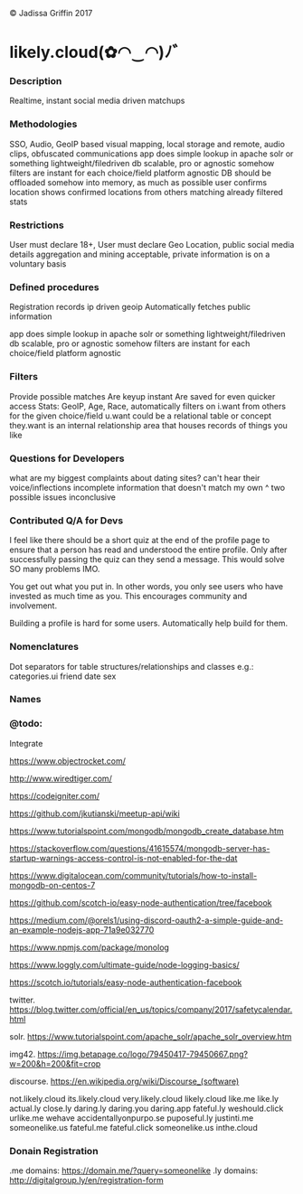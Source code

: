 &copy; Jadissa Griffin 2017
# likely.cloud(✿◠‿◠)ﾉ゛

### Description
Realtime, instant social media driven matchups

### Methodologies
SSO, Audio, GeoIP based visual mapping, local storage and remote, audio clips, obfuscated communications
app does simple lookup in apache solr or something lightweight/filedriven db
scalable, pro or agnostic somehow
filters are instant for each choice/field
platform agnostic
DB should be offloaded somehow into memory, as much as possible
user confirms location
shows confirmed locations from others matching already filtered stats

### Restrictions
User must declare 18+,
User must declare Geo Location, public social media details aggregation and mining acceptable, private information is on a voluntary basis

### Defined procedures
Registration records ip driven geoip
Automatically fetches public information

app does simple lookup in apache solr or something lightweight/filedriven db
scalable, pro or agnostic somehow
filters are instant for each choice/field
platform agnostic

### Filters
Provide possible  matches
Are keyup instant
Are saved for even quicker access
Stats: GeoIP, Age, Race, 
automatically filters on i.want from others for the given choice/field
u.want could be a relational table or concept
they.want is an internal relationship area that houses records of things you like

### Questions for Developers
what are my biggest complaints about dating sites?
can't hear their voice/inflections
incomplete information that doesn't match my own
^ two possible issues
inconclusive

### Contributed Q/A for Devs
I feel like there should be a short quiz at the end of the profile page to ensure that a person has read and understood the entire profile. Only after successfully passing the quiz can they send a message. This would solve SO many problems IMO.

You get out what you put in. In other words, you only see users who have invested as much time as you. This encourages community and involvement.

Building a profile is hard for some users. Automatically help build for them.

### Nomenclatures
Dot separators for table structures/relationships and classes e.g.:
categories.ui
friend
date
sex

### Names
### @todo: 
Integrate

https://www.objectrocket.com/

http://www.wiredtiger.com/

https://codeigniter.com/

https://github.com/jkutianski/meetup-api/wiki

https://www.tutorialspoint.com/mongodb/mongodb_create_database.htm

https://stackoverflow.com/questions/41615574/mongodb-server-has-startup-warnings-access-control-is-not-enabled-for-the-dat

https://www.digitalocean.com/community/tutorials/how-to-install-mongodb-on-centos-7

https://github.com/scotch-io/easy-node-authentication/tree/facebook

https://medium.com/@orels1/using-discord-oauth2-a-simple-guide-and-an-example-nodejs-app-71a9e032770

https://www.npmjs.com/package/monolog

https://www.loggly.com/ultimate-guide/node-logging-basics/

https://scotch.io/tutorials/easy-node-authentication-facebook

twitter. https://blog.twitter.com/official/en_us/topics/company/2017/safetycalendar.html

solr. https://www.tutorialspoint.com/apache_solr/apache_solr_overview.htm

img42. https://img.betapage.co/logo/79450417-79450667.png?w=200&h=200&fit=crop

discourse. https://en.wikipedia.org/wiki/Discourse_(software)

not.likely.cloud
its.likely.cloud
very.likely.cloud
likely.cloud
like.me
like.ly
actual.ly
close.ly
daring.ly
daring.you 
daring.app
fateful.ly
weshould.click
urlike.me
wehave
accidentallyonpurpo.se
puposeful.ly
justinti.me
someonelike.us
fateful.me
fateful.click
someonelike.us
inthe.cloud

### Donain Registration
.me domains: https://domain.me/?query=someonelike
.ly domains: http://digitalgroup.ly/en/registration-form
